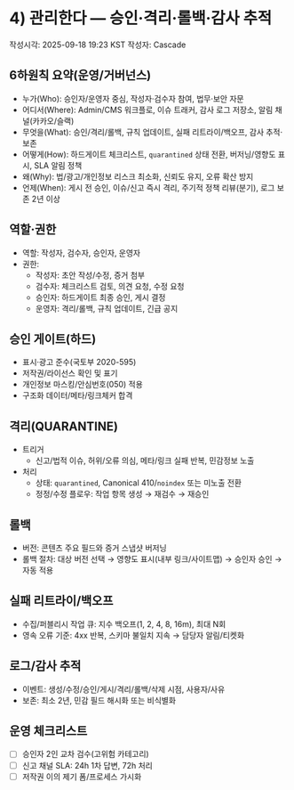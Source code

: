 # 4) 관리한다 — 승인·격리·롤백·감사 추적

작성시각: 2025-09-18 19:23 KST
작성자: Cascade

## 6하원칙 요약(운영/거버넌스)
- 누가(Who): 승인자/운영자 중심, 작성자·검수자 참여, 법무·보안 자문
- 어디서(Where): Admin/CMS 워크플로, 이슈 트래커, 감사 로그 저장소, 알림 채널(카카오/슬랙)
- 무엇을(What): 승인/격리/롤백, 규칙 업데이트, 실패 리트라이/백오프, 감사 추적·보존
- 어떻게(How): 하드게이트 체크리스트, `quarantined` 상태 전환, 버저닝/영향도 표시, SLA 알림 정책
- 왜(Why): 법/광고/개인정보 리스크 최소화, 신뢰도 유지, 오류 확산 방지
- 언제(When): 게시 전 승인, 이슈/신고 즉시 격리, 주기적 정책 리뷰(분기), 로그 보존 2년 이상

## 역할·권한
- 역할: 작성자, 검수자, 승인자, 운영자
- 권한:
  - 작성자: 초안 작성/수정, 증거 첨부
  - 검수자: 체크리스트 검토, 의견 요청, 수정 요청
  - 승인자: 하드게이트 최종 승인, 게시 결정
  - 운영자: 격리/롤백, 규칙 업데이트, 긴급 공지

## 승인 게이트(하드)
- 표시·광고 준수(국토부 2020-595)
- 저작권/라이선스 확인 및 표기
- 개인정보 마스킹/안심번호(050) 적용
- 구조화 데이터/메타/링크체커 합격

## 격리(QUARANTINE)
- 트리거
  - 신고/법적 이슈, 허위/오류 의심, 메타/링크 실패 반복, 민감정보 노출
- 처리
  - 상태: `quarantined`, Canonical 410/`noindex` 또는 미노출 전환
  - 정정/수정 플로우: 작업 항목 생성 → 재검수 → 재승인

## 롤백
- 버전: 콘텐츠 주요 필드와 증거 스냅샷 버저닝
- 롤백 절차: 대상 버전 선택 → 영향도 표시(내부 링크/사이트맵) → 승인자 승인 → 자동 적용

## 실패 리트라이/백오프
- 수집/퍼블리시 작업 큐: 지수 백오프(1, 2, 4, 8, 16m), 최대 N회
- 영속 오류 기준: 4xx 반복, 스키마 불일치 지속 → 담당자 알림/티켓화

## 로그/감사 추적
- 이벤트: 생성/수정/승인/게시/격리/롤백/삭제 시점, 사용자/사유
- 보존: 최소 2년, 민감 필드 해시화 또는 비식별화

## 운영 체크리스트
- [ ] 승인자 2인 교차 검수(고위험 카테고리)
- [ ] 신고 채널 SLA: 24h 1차 답변, 72h 처리
- [ ] 저작권 이의 제기 폼/프로세스 가시화
